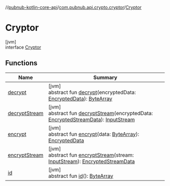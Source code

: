 //[pubnub-kotlin-core-api](../../../index.md)/[com.pubnub.api.crypto.cryptor](../index.md)/[Cryptor](index.md)

# Cryptor

[jvm]\
interface [Cryptor](index.md)

## Functions

| Name | Summary |
|---|---|
| [decrypt](decrypt.md) | [jvm]<br>abstract fun [decrypt](decrypt.md)(encryptedData: [EncryptedData](../../com.pubnub.api.crypto.data/-encrypted-data/index.md)): [ByteArray](https://kotlinlang.org/api/latest/jvm/stdlib/kotlin/-byte-array/index.html) |
| [decryptStream](decrypt-stream.md) | [jvm]<br>abstract fun [decryptStream](decrypt-stream.md)(encryptedData: [EncryptedStreamData](../../com.pubnub.api.crypto.data/-encrypted-stream-data/index.md)): [InputStream](https://docs.oracle.com/javase/8/docs/api/java/io/InputStream.html) |
| [encrypt](encrypt.md) | [jvm]<br>abstract fun [encrypt](encrypt.md)(data: [ByteArray](https://kotlinlang.org/api/latest/jvm/stdlib/kotlin/-byte-array/index.html)): [EncryptedData](../../com.pubnub.api.crypto.data/-encrypted-data/index.md) |
| [encryptStream](encrypt-stream.md) | [jvm]<br>abstract fun [encryptStream](encrypt-stream.md)(stream: [InputStream](https://docs.oracle.com/javase/8/docs/api/java/io/InputStream.html)): [EncryptedStreamData](../../com.pubnub.api.crypto.data/-encrypted-stream-data/index.md) |
| [id](id.md) | [jvm]<br>abstract fun [id](id.md)(): [ByteArray](https://kotlinlang.org/api/latest/jvm/stdlib/kotlin/-byte-array/index.html) |
